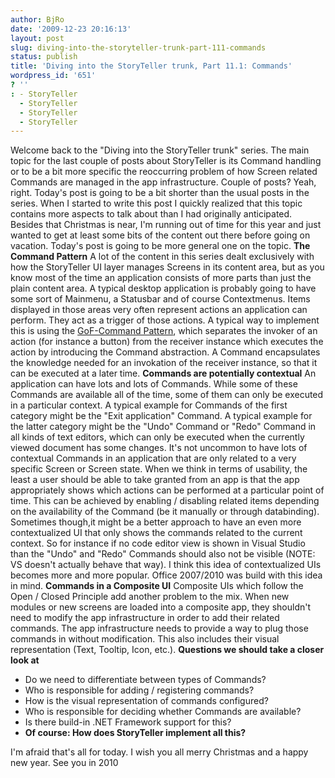```yaml
---
author: BjRo
date: '2009-12-23 20:16:13'
layout: post
slug: diving-into-the-storyteller-trunk-part-111-commands
status: publish
title: 'Diving into the StoryTeller trunk, Part 11.1: Commands'
wordpress_id: '651'
? ''
: - StoryTeller
  - StoryTeller
  - StoryTeller
  - StoryTeller
---
```


Welcome back to the "Diving into the StoryTeller trunk" series. The main
topic for the last couple of posts about StoryTeller is its Command
handling or to be a bit more specific the reoccurring problem of how
Screen related Commands are managed in the app infrastructure. Couple of
posts? Yeah, right. Today's post is going to be a bit shorter than the
usual posts in the series. When I started to write this post I quickly
realized that this topic contains more aspects to talk about than I had
originally anticipated. Besides that Christmas is near, I'm running out
of time for this year and just wanted to get at least some bits of the
content out there before going on vacation. Today's post is going to be
more general one on the topic. **The Command Pattern** A lot of the
content in this series dealt exclusively with how the StoryTeller UI
layer manages Screens in its content area, but as you know most of the
time an application consists of more parts than just the plain content
area. A typical desktop application is probably going to have some sort
of Mainmenu, a Statusbar and of course Contextmenus. Items displayed in
those areas very often represent actions an application can perform.
They act as a trigger of those actions. A typical way to implement this
is using the [GoF-Command
Pattern](http://en.wikipedia.org/wiki/Command_pattern), which separates
the invoker of an action (for instance a button) from the receiver
instance which executes the action by introducing the Command
abstraction. A Command encapsulates the knowledge needed for an
invokation of the receiver instance, so that it can be executed at a
later time. **Commands are potentially contextual** An application can
have lots and lots of Commands. While some of these Commands are
available all of the time, some of them can only be executed in a
particular context. A typical example for Commands of the first category
might be the "Exit application" Command. A typical example for the
latter category might be the "Undo" Command or "Redo" Command in all
kinds of text editors, which can only be executed when the currently
viewed document has some changes. It's not uncommon to have lots of
contextual Commands in an application that are only related to a very
specific Screen or Screen state. When we think in terms of usability,
the least a user should be able to take granted from an app is that the
app appropriately shows which actions can be performed at a particular
point of time. This can be achieved by enabling / disabling related
items depending on the availability of the Command (be it manually or
through databinding). Sometimes though,it might be a better approach to
have an even more contextualized UI that only shows the commands related
to the current context. So for instance if no code editor view is shown
in Visual Studio than the "Undo" and "Redo" Commands should also not be
visible (NOTE: VS doesn't actually behave that way). I think this idea
of contextualized UIs becomes more and more popular. Office 2007/2010
was build with this idea in mind. **Commands in a Composite UI**
Composite UIs which follow the Open / Closed Principle add another
problem to the mix. When new modules or new screens are loaded into a
composite app, they shouldn't need to modify the app infrastructure in
order to add their related commands. The app infrastructure needs to
provide a way to plug those commands in without modification. This also
includes their visual representation (Text, Tooltip, Icon, etc.).
**Questions we should take a closer look at**

-   Do we need to differentiate between types of Commands?
-   Who is responsible for adding / registering commands?
-   How is the visual representation of commands configured?
-   Who is responsible for deciding whether Commands are available?
-   Is there build-in .NET Framework support for this?
-   **Of course: How does StoryTeller implement all this?**

I'm afraid that's all for today. I wish you all merry Christmas and a
happy new year. See you in 2010
